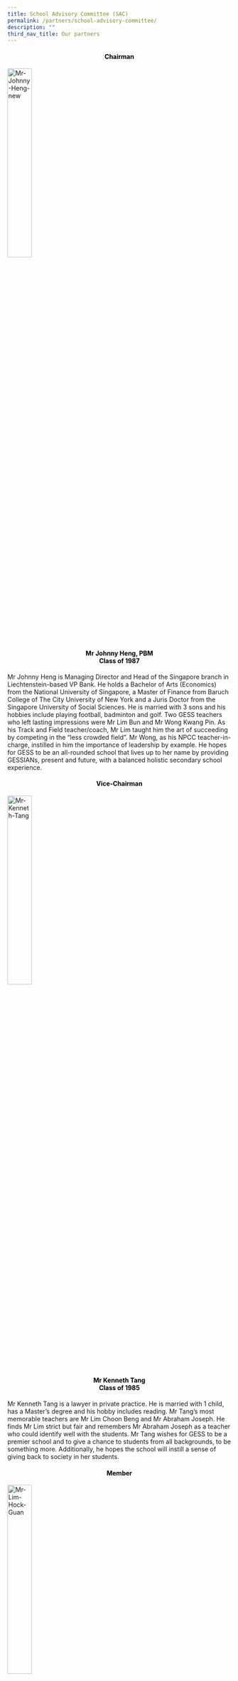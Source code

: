 ```yaml
---
title: School Advisory Committee (SAC)
permalink: /partners/school-advisory-committee/
description: ""
third_nav_title: Our partners
---
```

<h4 style="color:black" align="center">Chairman</h4>
<style>  
img {  
  display: block;  
  margin-left: auto;  
  margin-right: auto;  
}  
</style>  
<body><img src="/images/Mr-Johnny-Heng-new.jpeg" alt="Mr-Johnny-Heng-new" style="width:33%;">  
  
</body>

<h4 style="color:black" align="center">Mr Johnny Heng, PBM<br>Class of 1987</h4>

Mr Johnny Heng is Managing Director and Head of the Singapore branch in Liechtenstein-based VP Bank. He holds a Bachelor of Arts (Economics) from the National University of Singapore, a Master of Finance from Baruch College of The City University of New York and a Juris Doctor from the Singapore University of Social Sciences. He is married with 3 sons and his hobbies include playing football, badminton and golf. Two GESS teachers who left lasting impressions were Mr Lim Bun and Mr Wong Kwang Pin. As his Track and Field teacher/coach, Mr Lim taught him the art of succeeding by competing in the “less crowded field”. Mr Wong, as his NPCC teacher-in-charge, instilled in him the importance of leadership by example. He hopes for GESS to be an all-rounded school that lives up to her name by providing GESSIANs, present and future, with a balanced holistic secondary school experience.

<h4 style="color:black" align="center">Vice-Chairman</h4>
<style>  
img {  
  display: block;  
  margin-left: auto;  
  margin-right: auto;  
}  
</style>  
<body><img src="/images/Mr-Kenneth-Tang-new.jpeg" alt="Mr-Kenneth-Tang" style="width:33%;">  
  
</body>

<h4 style="color:black" align="center">Mr Kenneth Tang<br>Class of 1985</h4>

Mr Kenneth Tang is a lawyer in private practice. He is married with 1 child, has a Master’s degree and his hobby includes reading. Mr Tang’s most memorable teachers are Mr Lim Choon Beng and Mr Abraham Joseph. He finds Mr Lim strict but fair and remembers Mr Abraham Joseph as a teacher who could identify well with the students. Mr Tang wishes for GESS to be a premier school and to give a chance to students from all backgrounds, to be something more. Additionally, he hopes the school will instill a sense of giving back to society in her students.

<h4 style="color:black" align="center">Member</h4>
<style>  
img {  
  display: block;  
  margin-left: auto;  
  margin-right: auto;  
}  
</style>  
<body><img src="/images/Mr-Lim-Hock-Guan.jpeg" alt="Mr-Lim-Hock-Guan" style="width:33%;">  
  
</body>

<h4 style="color:black" align="center">Mr Lim Hock Guan<br>Class of 1985</h4>

Mr Lim Hock Guan works at United Overseas Bank.  He is married with 2 sons, enjoys food and keeps active with regular exercising.  Mr Lim graduated from National University of Singapore with a Bachelor of Business Administration.   Two of his most memorable teachers were Mr Lim Choon Beng, who was in charge of NCC, and Ms Chan, who taught him Additional Mathematics in Secondary 4.

<h4 style="color:black" align="center">Member</h4>
<style>  
img {  
  display: block;  
  margin-left: auto;  
  margin-right: auto;  
}  
</style>  
<body><img src="/images/Mr-Chiu-Wu-Hong-2.jpeg" alt="Mr-Chiu-Wu-Hong" style="width:33%;">  
  
</body>

<h4 style="color:black" align="center">Mr Chiu Wu Hong<br>Class of  1984</h4>

Mr Chiu Wu Hong is a tax partner in KPMG Singapore.  He has a Bachelor of Business Degree (major in Accounting) from the University of Tasmania.  He is a fellow member of CPA Australia and member of Singapore Chartered Tax Professionals.  He is married with 2 daughters and his hobbies include reading, listening to music and travelling.  His most memorable teacher is Mr Lim Choon Beng who was very passionate in his work and always willing to go the extra mile to help the weaker students.  Mr Chiu hopes GESS will be a top school and produce students who do not only excel in their studies but also have a heart to give back to the society.


<h4 style="color:black" align="center">Member</h4>
<style>  
img {  
  display: block;  
  margin-left: auto;  
  margin-right: auto;  
}  
</style>  
<body><img src="/images/Mr-Lawrence-Lim-1.jpeg" alt="Mr-Lawrence-Lim" style="width:33%;">  
  
</body>

<h4 style="color:black" align="center">Mr Lawrence Lim<br>Class of 1989</h4>

Mr Lawrence Lim is the General Manager of EIOS 99 Pte Ltd, a subsidiary of Israel Aerospace Industries (IAI). He joined the private sector after retiring from the Singapore Armed Forces (SAF) as the Chief of Artillery in May 2016.  Lawrence holds five Masters degrees from the Imperial College of London, Naval Postgraduate School (USA), Royal Military College of Canada, and the Massachusetts Institute of Technology (MIT). Besides winning the Leading CEO Award from the Singapore Human Resources Institute in September 2014, he also received the Singapore SOKA Association Goodwill Award (Leadership) in 2015, and won the Singapore Defence Technology Prize (Research & Development Category) in 2006. He hopes Gan Eng Seng School will continue to groom students to become leaders for Singapore and inspire them to always give off their best.  He fondly remembers Mrs Cheong Peck Yoke and Mdm Foo Lee Lian who took time to mentor and guide him to become a better person.

<h4 style="color:black" align="center">Member</h4>
<style>  
img {  
  display: block;  
  margin-left: auto;  
  margin-right: auto;  
}  
</style>  
<body><img src="/images/Mr-Muhamad-Imaduddien-Bin-Abd-Karim-1.jpeg" alt="Mr-Muhamad-Imaduddien-Bin-Abd-Karim" style="width:33%;">  
  
</body>

<h4 style="color:black" align="center">Mr Muhamad Imaduddien Bin Abd Karim<br>Class of 1993</h4>

Mr Muhamad Imaduddien is a Deputy Public Prosecutor with the Attorney-General’s Chambers. He is married with 1 child and his hobbies include playing badminton and volunteering. His most memorable teachers are Ms Catherine Ng and Ms Mah Lai Heng. He recalls fondly of how Ms Ng ignited his interest in playing a number of sports at the inter-class and eventually, at the zone and national level. He will also be forever grateful to Ms Mah as he would not have passed his ‘E’ Maths and Chemistry exams without her patience and guidance. Mr Imaduddien wishes for the students of GESS to remember that learning is not something that happens only in school but is something that can and should happen all the time. He also hopes that they continue to ask “why?”

<h4 style="color:black" align="center">Member</h4>
<style>  
img {  
  display: block;  
  margin-left: auto;  
  margin-right: auto;  
}  
</style>  
<body><img src="/images/Mr-Samuel-Ang-new.jpeg" alt="Mr-Samuel-Ang" style="width:33%;">  
  
</body>

<h4 style="color:black" align="center">Mr Samuel Ang<br>Class of 1982</h4>

Mr Samuel Ang is the Chairman of the National Research Foundation (NRF) funded Incubator & Accelerator, Pollinate. He is also involved in many major social development initiatives with the Asian Development Bank (ADB) throughout Asia and a regular speaker at ADB international conferences.  He has a Bachelor of Electrical Engineering (NUS) and Masters in Business Administration (HU).  He is married with 3 children and his hobbies are sailing, walking and reading. His most memorable teachers include Mr Lim Choon Beng (NCC – instilled discipline and leadership) and Mdm Foo (Geography – sparked my interest in the world we live in when reviewing history and geography). He hopes all GESSIANs will always be resilient and continue sailing “Onward” in the Chinese junk as featured in our GESS crest.


<h4 style="color:black" align="center">Member</h4>
<style>  
img {  
  display: block;  
  margin-left: auto;  
  margin-right: auto;  
}  
</style>  
<body><img src="/images/Ms-Lee-717x1024.jpeg" alt="Ms-Lee" style="width:33%;">  
  
</body>

<h4 style="color:black" align="center">Ms Lee Siow Hwee<br>Class of 1995</h4>

Ms Lee Siow Hwee is the Executive Director of Consumers Association of Singapore (CASE).  Prior to joining CASE, she served in the People’s Association (PA) for 18 years in various appointments.  She holds a Bachelor of Science (Psychology) degree from the University of Southern Queensland.  She is married with two children.  Her most memorable teacher and friend is Mr Kho Cher Chong, whom besides Chinese language, taught her important values in life.  For the past decades, she and her friends continue the tradition of annual Chinese New Year gathering at his place.  She hopes for GESS to be a leading school that helps students reach their full potential, and be prepared and adapt to this VUCA world.


<h4 style="color:black" align="center">Member</h4>
<style>  
img {  
  display: block;  
  margin-left: auto;  
  margin-right: auto;  
}  
</style>  
<body><img src="/images/Mr-Sam-Liew.jpeg" alt="Mr-Sam-Liew" style="width:33%;">  
  
</body>

<h4 style="color:black" align="center">Mr Sam Liew<br>Class of 1989</h4>

Mr Sam Liew is a Managing Partner, Government Strategic Business Group at Singtel NCS Group.  Sam is also the Board Member at Gardens by the Bay and Vice President at the Singapore Computer Society.  He also serves on the Boards of SMU School of Computing and Information Systems and Singapore Polytechnic School of Computing.  Sam graduated from Nanyang Technological University with a Bachelor of Accountancy (Hons) degree.  He is married with a son and enjoys watching Netflix and Tiktok videos.  Sam has several memorable teachers, including Mr Andrew Monksman, who taught Sam the finer skills of Drama and Debating in the English Literary Drama and Debating Society (ELDDS).  Another teacher that Sam remembers fondly is Cikgu Yusof, who was his coach in the GESS Soccer Team.